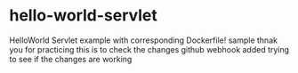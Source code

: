 # hello-world-servlet
HelloWorld Servlet example with corresponding Dockerfile!
sample
thnak you for practicing
this is to check the changes
github webhook added
trying to see if the changes are working 
